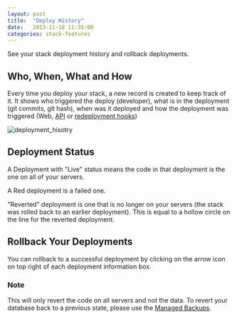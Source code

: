 ```yaml
---
layout: post
title:  "Deploy History"
date:   2013-11-18 11:35:00
categories: stack-features
---
```


<p class="lead">See your stack deployment history and rollback deployments.</p>

## Who, When, What and How
Every time you deploy your stack, a new record is created to keep track of it. It shows who triggered the deploy (developer), what is in the deployment (git commits, git hash), when was it deployed and how the deployment was triggered (Web, [API](/api/basics.html) or [redeployment hooks](/stack-features/redeployment-hook.html))

![deployment_hisotry](http://cdn.cloud66.com/images/help/cloud66_deployment_history.png)

## Deployment Status
A Deployment with "Live" status means the code in that deployment is the one on all of your servers.

A Red deployment is a failed one.

"Reverted" deployment is one that is no longer on your servers (the stack was rolled back to an earlier deployment). This is equal to a hollow circle on the line for the reverted deployment.

## Rollback Your Deployments
You can rollback to a successful deployment by clicking on the arrow icon on top right of each deployment information box.

<div class="notice">
	<h3>Note</h3>
	<p>This will only revert the code on all servers and not the data. To revert your database back to a previous state, please use the <a href="/add-ins/one-click-database-backup.html">Managed Backups</a>.</p>
</div>
